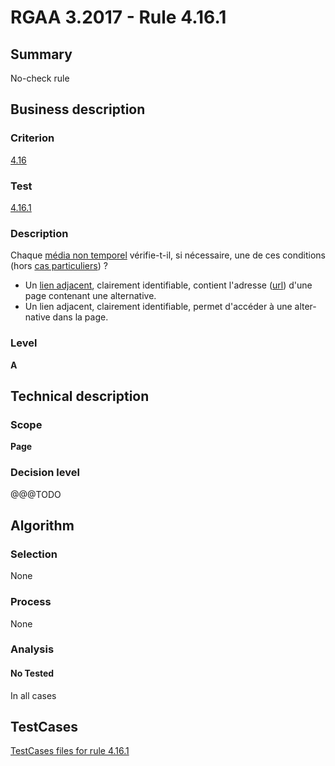 # RGAA 3.2017 - Rule 4.16.1

## Summary
No-check rule


## Business description

### Criterion
[4.16](http://references.modernisation.gouv.fr/rgaa-accessibilite/criteres.html#crit-4-16)

### Test
[4.16.1](http://references.modernisation.gouv.fr/rgaa-accessibilite/criteres.html#test-4-16-1)

### Description
<div lang="fr">Chaque <a href="http://references.modernisation.gouv.fr/rgaa-accessibilite/glossaire.html#mdia-non-temporel">m&#xE9;dia non temporel</a> v&#xE9;rifie-t-il, si n&#xE9;cessaire, une de ces conditions (hors <a href="http://references.modernisation.gouv.fr/rgaa-accessibilite/cas-particuliers.html#cp-4-16" title="Cas particuliers pour le crit&#xE8;re 4.16">cas particuliers</a>)&nbsp;? <ul><li>Un <a href="http://references.modernisation.gouv.fr/rgaa-accessibilite/glossaire.html#lien-adjacent">lien adjacent</a>, clairement identifiable, contient l'adresse (<a href="http://references.modernisation.gouv.fr/rgaa-accessibilite/glossaire.html#url">url</a>) d'une page contenant une alternative.</li> <li>Un lien adjacent, clairement identifiable, permet d'acc&#xE9;der &#xE0; une alternative dans la page.</li> </ul></div>

### Level
**A**


## Technical description

### Scope
**Page**

### Decision level
@@@TODO


## Algorithm

### Selection
None

### Process
None

### Analysis

#### No Tested
In all cases


##  TestCases

[TestCases files for rule 4.16.1](https://github.com/Asqatasun/Asqatasun/tree/develop/rules/rules-rgaa3.2017/src/test/resources/testcases/rgaa32017/Rgaa32017Rule041601/)


